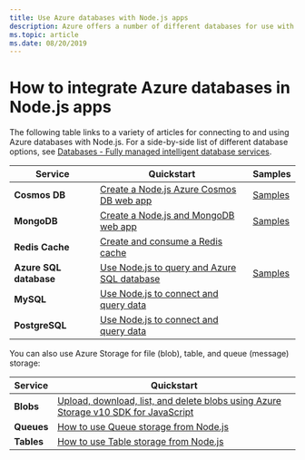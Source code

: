 ```yaml
---
title: Use Azure databases with Node.js apps
description: Azure offers a number of different databases for use with web and other Node.js apps.
ms.topic: article
ms.date: 08/20/2019
---
```


# How to integrate Azure databases in Node.js apps

The following table links to a variety of articles for connecting to and using Azure databases with Node.js. For a side-by-side list of different database options, see [Databases - Fully managed intelligent database services](https://azure.microsoft.com/product-categories/databases/).

| Service | Quickstart | Samples |
| --- | --- | --- |
| **Cosmos DB** | [Create a Node.js Azure Cosmos DB web app](/azure/cosmos-db/create-sql-api-nodejs) | [Samples](https://docs.microsoft.com/samples/browse/?languages=javascript%2Cnodejs&products=azure-cosmos-db) |
| **MongoDB** | [Create a Node.js and MongoDB web app](/azure/app-service-web/app-service-web-tutorial-nodejs-mongodb-app) | [Samples](https://docs.microsoft.com/samples/browse/?languages=javascript%2Cnodejs&term=Mongo%20DB) |
| **Redis Cache** | [Create and consume a Redis cache](/azure/redis-cache/cache-nodejs-get-started) | |
| **Azure SQL database** | [Use Node.js to query and Azure SQL database](/azure/sql-database/sql-database-connect-query-nodejs) | [Samples](https://docs.microsoft.com/samples/browse/?languages=javascript%2Cnodejs&products=azure-sql-database) | |
| **MySQL** | [Use Node.js to connect and query data](/azure/mysql/connect-nodejs) | |
| **PostgreSQL** | [Use Node.js to connect and query data](/azure/postgresql/connect-nodejs) | |

You can also use Azure Storage for file (blob), table, and queue (message) storage:

| Service | Quickstart |
| --- | --- |
| **Blobs** | [Upload, download, list, and delete blobs using Azure Storage v10 SDK for JavaScript](/azure/storage/blobs/storage-quickstart-blobs-nodejs-v10) |
| **Queues** | [How to use Queue storage from Node.js](/azure/storage/queues/storage-nodejs-how-to-use-queues) |
| **Tables** | [How to use Table storage from Node.js](/azure/cosmos-db/table-storage-how-to-use-nodejs) |
